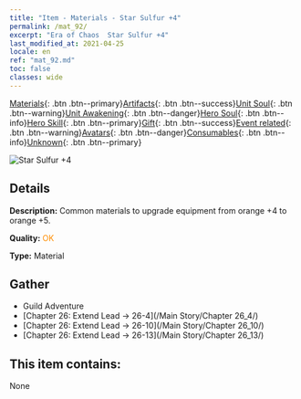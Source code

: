 ```yaml
---
title: "Item - Materials - Star Sulfur +4"
permalink: /mat_92/
excerpt: "Era of Chaos  Star Sulfur +4"
last_modified_at: 2021-04-25
locale: en
ref: "mat_92.md"
toc: false
classes: wide
---
```

 [Materials](/Items/){: .btn .btn--primary}[Artifacts](/Items/Artifacts/){: .btn .btn--success}[Unit Soul](/Items/UnitSoul/){: .btn .btn--warning}[Unit Awakening](/Items/UnitAwakening/){: .btn .btn--danger}[Hero Soul](/Items/HeroSoul/){: .btn .btn--info}[Hero Skill](/Items/HeroSkill/){: .btn .btn--primary}[Gift](/Items/Gift/){: .btn .btn--success}[Event related](/Items/Events/){: .btn .btn--warning}[Avatars](/Items/Avatars/){: .btn .btn--danger}[Consumables](/Items/Consumables/){: .btn .btn--info}[Unknown](/Items/Unknown/){: .btn .btn--primary}

 ![Star Sulfur +4](/images/t/i_cailiao_liuhuang3.png)

## Details
 **Description:** Common materials to upgrade equipment from orange +4 to orange +5.

 **Quality:** <span style="color: #FF8C00">OK</span>

 **Type:** Material

## Gather

*    Guild Adventure 
*    [Chapter 26: Extend Lead -> 26-4](/Main Story/Chapter 26_4/) 
*    [Chapter 26: Extend Lead -> 26-10](/Main Story/Chapter 26_10/) 
*    [Chapter 26: Extend Lead -> 26-13](/Main Story/Chapter 26_13/) 

## This item contains:

  None

